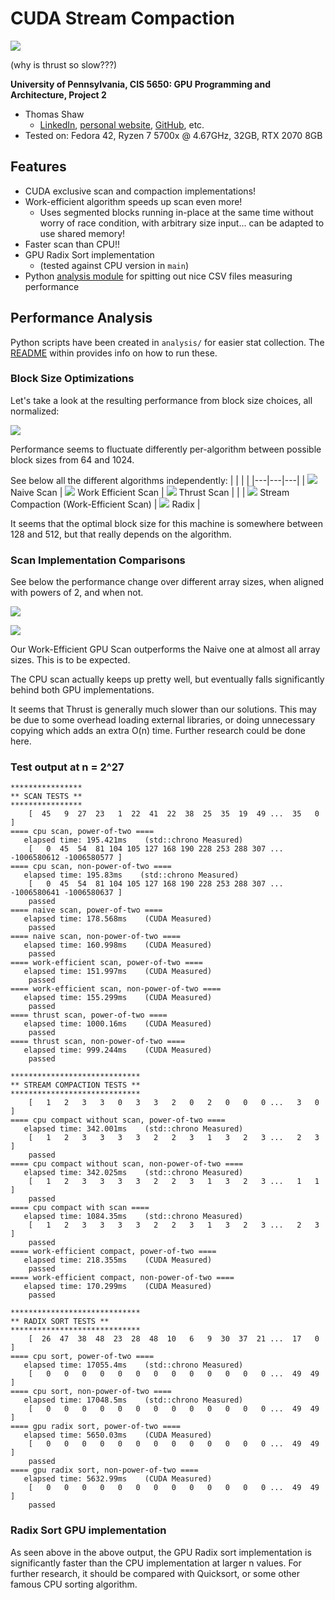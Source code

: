 CUDA Stream Compaction
======================

![](img/graphs/scan_performance_nonpow2.png)

(why is thrust so slow???)

**University of Pennsylvania, CIS 5650: GPU Programming and Architecture, Project 2**

* Thomas Shaw
  * [LinkedIn](https://www.linkedin.com/in/thomas-shaw-54468b222), [personal website](https://tlshaw.me), [GitHub](https://github.com/printer83mph), etc.
* Tested on: Fedora 42, Ryzen 7 5700x @ 4.67GHz, 32GB, RTX 2070 8GB


## Features

- CUDA exclusive scan and compaction implementations!
- Work-efficient algorithm speeds up scan even more!
  - Uses segmented blocks running in-place at the same time without worry of race condition, with arbitrary size input... can be adapted to use shared memory!
- Faster scan than CPU!!
- GPU Radix Sort implementation
  - (tested against CPU version in `main`)
- Python [analysis module](./analysis/README.md) for spitting out nice CSV files measuring performance


## Performance Analysis

Python scripts have been created in `analysis/` for easier stat collection. The [README](./analysis/README.md) within provides info on how to run these.

### Block Size Optimizations

Let's take a look at the resulting performance from block size choices, all normalized:

![](img/graphs/block_sizes_all_normalized.png)

Performance seems to fluctuate differently per-algorithm between possible block sizes from 64 and 1024. 

See below all the different algorithms independently:
| | | |
|---|---|---|
|  ![](img/graphs/block_sizes_scan_naive.png) Naive Scan | ![](img/graphs/block_sizes_scan_work_efficient.png) Work Efficient Scan | ![](img/graphs/block_sizes_scan_thrust.png) Thrust Scan |
|  | ![](img/graphs/block_sizes_compact.png) Stream Compaction (Work-Efficient Scan) | ![](img/graphs/block_sizes_radix.png) Radix |

It seems that the optimal block size for this machine is somewhere between 128 and 512, but that really depends on the algorithm.

### Scan Implementation Comparisons

See below the performance change over different array sizes, when aligned with powers of 2, and when not.

![](img/graphs/scan_performance_nonpow2.png)

![](img/graphs/scan_performance_pow2.png)

Our Work-Efficient GPU Scan outperforms the Naive one at almost all array sizes. This is to be expected.

The CPU scan actually keeps up pretty well, but eventually falls significantly behind both GPU implementations.

It seems that Thrust is generally much slower than our solutions. This may be due to some overhead loading external libraries, or doing unnecessary copying which adds an extra O(n) time. Further research could be done here.

### Test output at n = 2^27

```
****************
** SCAN TESTS **
****************
    [  45   9  27  23   1  22  41  22  38  25  35  19  49 ...  35   0 ]
==== cpu scan, power-of-two ====
   elapsed time: 195.421ms    (std::chrono Measured)
    [   0  45  54  81 104 105 127 168 190 228 253 288 307 ... -1006580612 -1006580577 ]
==== cpu scan, non-power-of-two ====
   elapsed time: 195.83ms    (std::chrono Measured)
    [   0  45  54  81 104 105 127 168 190 228 253 288 307 ... -1006580641 -1006580637 ]
    passed 
==== naive scan, power-of-two ====
   elapsed time: 178.568ms    (CUDA Measured)
    passed 
==== naive scan, non-power-of-two ====
   elapsed time: 160.998ms    (CUDA Measured)
    passed 
==== work-efficient scan, power-of-two ====
   elapsed time: 151.997ms    (CUDA Measured)
    passed 
==== work-efficient scan, non-power-of-two ====
   elapsed time: 155.299ms    (CUDA Measured)
    passed 
==== thrust scan, power-of-two ====
   elapsed time: 1000.16ms    (CUDA Measured)
    passed 
==== thrust scan, non-power-of-two ====
   elapsed time: 999.244ms    (CUDA Measured)
    passed 

*****************************
** STREAM COMPACTION TESTS **
*****************************
    [   1   2   3   3   0   3   3   2   0   2   0   0   0 ...   3   0 ]
==== cpu compact without scan, power-of-two ====
   elapsed time: 342.001ms    (std::chrono Measured)
    [   1   2   3   3   3   3   2   2   3   1   3   2   3 ...   2   3 ]
    passed 
==== cpu compact without scan, non-power-of-two ====
   elapsed time: 342.025ms    (std::chrono Measured)
    [   1   2   3   3   3   3   2   2   3   1   3   2   3 ...   1   1 ]
    passed 
==== cpu compact with scan ====
   elapsed time: 1084.35ms    (std::chrono Measured)
    [   1   2   3   3   3   3   2   2   3   1   3   2   3 ...   2   3 ]
    passed 
==== work-efficient compact, power-of-two ====
   elapsed time: 218.355ms    (CUDA Measured)
    passed 
==== work-efficient compact, non-power-of-two ====
   elapsed time: 170.299ms    (CUDA Measured)
    passed 

*****************************
** RADIX SORT TESTS **
*****************************
    [  26  47  38  48  23  28  48  10   6   9  30  37  21 ...  17   0 ]
==== cpu sort, power-of-two ====
   elapsed time: 17055.4ms    (std::chrono Measured)
    [   0   0   0   0   0   0   0   0   0   0   0   0   0 ...  49  49 ]
==== cpu sort, non-power-of-two ====
   elapsed time: 17048.5ms    (std::chrono Measured)
    [   0   0   0   0   0   0   0   0   0   0   0   0   0 ...  49  49 ]
==== gpu radix sort, power-of-two ====
   elapsed time: 5650.03ms    (CUDA Measured)
    [   0   0   0   0   0   0   0   0   0   0   0   0   0 ...  49  49 ]
    passed 
==== gpu radix sort, non-power-of-two ====
   elapsed time: 5632.99ms    (CUDA Measured)
    [   0   0   0   0   0   0   0   0   0   0   0   0   0 ...  49  49 ]
    passed 
```

### Radix Sort GPU implementation

As seen above in the above output, the GPU Radix sort implementation is significantly faster than the CPU implementation at larger n values. For further research, it should be compared with Quicksort, or some other famous CPU sorting algorithm.